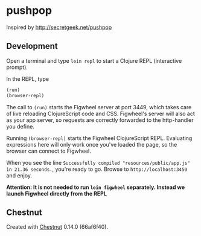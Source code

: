 # pushpop

Inspired by http://secretgeek.net/pushpop

## Development

Open a terminal and type `lein repl` to start a Clojure REPL
(interactive prompt).

In the REPL, type

```clojure
(run)
(browser-repl)
```

The call to `(run)` starts the Figwheel server at port 3449, which takes care of
live reloading ClojureScript code and CSS. Figwheel's server will also act as
your app server, so requests are correctly forwarded to the http-handler you
define.

Running `(browser-repl)` starts the Figwheel ClojureScript REPL. Evaluating
expressions here will only work once you've loaded the page, so the browser can
connect to Figwheel.

When you see the line `Successfully compiled "resources/public/app.js" in 21.36
seconds.`, you're ready to go. Browse to `http://localhost:3450` and enjoy.

**Attention: It is not needed to run `lein figwheel` separately. Instead we
launch Figwheel directly from the REPL**


## Chestnut

Created with [Chestnut](http://plexus.github.io/chestnut/) 0.14.0 (66af6f40).
